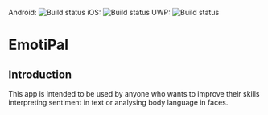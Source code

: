 Android: ![Build status](https://build.appcenter.ms/v0.1/apps/5115b2e4-5339-4451-97a1-ca2b0beb4c4c/branches/main/badge)
iOS: ![Build status](https://build.appcenter.ms/v0.1/apps/56c4f4f1-696a-4a37-a8b7-87970b882c29/branches/main/badge)
UWP: ![Build status](https://build.appcenter.ms/v0.1/apps/373f11ec-5a03-4f8e-bfb3-0349820362c6/branches/main/badge)

# EmotiPal

## Introduction

This app is intended to be used by anyone who wants to improve their skills interpreting sentiment in text or analysing body language in faces.